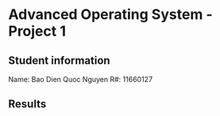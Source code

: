 # Advanced Operating System - Project 1

## Student information
Name: Bao Dien Quoc Nguyen
R#: 11660127

## Results

